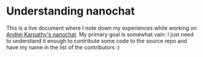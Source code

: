 # Understanding nanochat

This is a live document where I note down my experiences while working on [Andrej Karpathy's nanochat](https://github.com/karpathy/nanochat). My primary goal is somewhat vain: I just need to understand it enough to contribute some code to the source repo and have my name in the list of the contributors :)
